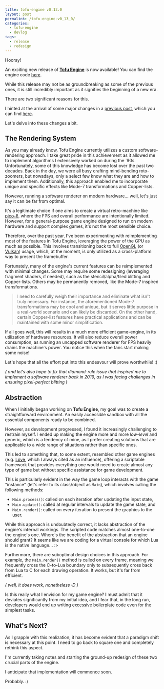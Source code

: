 ```yaml
---
title: tofu-engine v0.13.0
layout: post
permalink: /tofu-engine-v0_13_0/
categories:
  - tofu-engine
  - devlog
tags:
  - release
  - redesign
---
```


Hooray!

An exciting new release of [**Tofu Engine**](https://tofuengine.org/) is now available! You can find the engine code [here](https://github.com/tofuengine/tofu).

While this release may not be as groundbreaking as some of the previous ones, it is still incredibly important as it signifies the beginning of a new era.

There are two significant reasons for this.

I hinted at the arrival of some major changes in a [previous post](/tofu-engine-10), which you can find [here](/tofu-engine-10).

Let's delve into these changes a bit.

## The Rendering System

As you may already know, Tofu Engine currently utilizes a custom software-rendering approach. I take great pride in this achievement as it allowed me to implement algorithms I extensively worked on during the '90s. Unfortunately, some of this knowledge has become lost over the past two decades. Back in the day, we were all busy crafting mind-bending roto-zoomers, but nowadays, only a select few know what they are and how to implement them. Additionally, this approach enabled me to incorporate unique and specific effects like Mode-7 transformations and Copper-lists.

However, running a software renderer on modern hardware... well, let's just say it can be far from optimal.

It's a legitimate choice if one aims to create a virtual retro-machine like [pico-8](https://www.lexaloffle.com/pico-8.php), where the FPS and overall performance are intentionally limited. However, for a general-purpose game engine designed to run on modern hardware and support complex games, it's not the most sensible choice.

Therefore, over the past year, I've been experimenting with reimplementing most of the features in Tofu Engine, leveraging the power of the GPU as much as possible. This involves transitioning back to full [OpenGL](https://www.opengl.org/) (or [Vulkan](https://www.vulkan.org/)) usage, which, at the moment, is only utilized as a cross-platform way to present the framebuffer.

Fortunately, many of the engine's current features can be reimplemented with minimal changes. Some may require some redesigning (leveraging fragment shaders, if needed), such as the stencil/alpha/tiled blitting and Copper-lists. Others may be permanently removed, like the Mode-7 inspired transformations.

> I need to carefully weigh their importance and eliminate what isn't truly necessary. For instance, the aforementioned Mode-7 transformations may be cool and unique, but it serves little purpose in a real-world scenario and can likely be discarded. On the other hand, certain Copper-list features have practical applications and can be maintained with some minor simplification.

If all goes well, this will results in a much more efficient game-engine, in its utilization of hardware resources. It will also reduce overall power consumption, as running an uncapped software renderer for FPS heavily drains the machine's power. You notice this when the fans start making some noise!

Let's hope that all the effort put into this endeavour will prove worthwhile! :)

*( and let's also hope to fix that diamond-rule issue that inspired me to implement a software renderer back in 2019, as I was facing challenges in ensuring pixel-perfect blitting )*

## Abstraction

When I initially began working on **Tofu Engine**, my goal was to create a straightforward environment. An easily accessible sandbox with all the essential components ready to be combined.

However, as development progressed, I found it increasingly challenging to restrain myself. I ended up making the engine more and more *low-level* and generic, which is a tendency of mine, as I prefer creating solutions that are applicable to a wide range of situations rather than specific ones.

This led to something that, to some extent, resembled other game engines (e.g. [Löve](https://love2d.org/), which I always cited as an influence), offering a scriptable framework that provides everything one would need to create almost any type of game but without specific assistance for game development.

This is particularly evident in the way the game loop interacts with the game "instance" (let's refer to its class/object as `Main`), which involves calling the following methods:

* `Main.process()`: called on each iteration after updating the input state,
* `Main.update()`: called at regular intervals to update the game state, and
* `Main.render()`: called on every iteration to present the graphics to the user.

While this approach is undoubtedly correct, it lacks abstraction of the engine's internal workings. The scripted code matches almost one-to-one the engine's one. Where's the benefit of the abstraction that an engine should grant? It seems like we are coding for a virtual console for which Lua is the native language... :>

Furthermore, there are suboptimal design choices in this approach. For example, the `Main.render()` method is called on every frame, meaning we frequently cross the C-to-Lua boundary only to subsequently cross back from Lua to C for each drawing operation. It works, but it's far from efficient.

*( well, it does work, nonetheless :D )*

Is this really what I envision for my game engine? I must admit that it deviates significantly from my initial idea, and I fear that, in the long run, developers would end up writing excessive boilerplate code even for the simplest tasks.

## What's Next?

As I grapple with this realization, it has become evident that a paradigm shift is necessary at this point. I need to go back to square one and completely rethink this aspect.

I'm currently taking notes and starting the ground-up redesign of these two crucial parts of the engine.

I anticipate that implementation will commence soon.

Probably. :)
